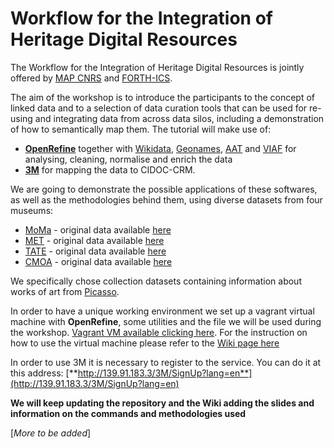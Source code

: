 # Workflow for the Integration of Heritage Digital Resources


The Workflow for the Integration of Heritage Digital Resources is jointly offered by [MAP CNRS](http://map.cnrs.fr) and [FORTH-ICS](http://www.ics.forth.gr/).

The aim of the workshop is to introduce the participants to the concept of linked data and to a selection of data curation tools that can be used for re-using and integrating data from across data silos, including a demonstration of how to semantically map them.
The tutorial will make use of: 

* [**OpenRefine**](http://openrefine.org) together with [Wikidata](https://www.wikidata.org/wiki/Q5593), [Geonames](http://www.geonames.org), [AAT](http://www.getty.edu/research/tools/vocabularies/aat/) and [VIAF](http://viaf.org) for analysing, cleaning, normalise and enrich the data
* [**3M**](http://139.91.183.3/3M/) for mapping the data to CIDOC-CRM.

We are going to demonstrate the possible applications of these softwares, as well as the methodologies behind them, using diverse datasets from four museums:

* [MoMa](https://www.moma.org) - original data available [here](https://github.com/MuseumofModernArt/collection)
* [MET](http://www.metmuseum.org) - original data available [here](https://github.com/metmuseum/openaccess)
* [TATE](http://www.tate.org.uk) - original data available [here](https://github.com/tategallery/collection)
* [CMOA](http://cmoa.org) - original data available [here](https://github.com/cmoa/collection)

We specifically chose collection datasets containing information about works of art from [Picasso](https://en.wikipedia.org/wiki/Pablo_Picasso).
 
In order to have a unique working environment we set up a vagrant virtual machine with **OpenRefine**, some utilities and the file we will be used during the workshop.
[Vagrant VM available clicking here](https://github.com/ncarboni/ITNDCH_workshop/releases). For the instruction on how to use the virtual machine please refer to the [Wiki page here](https://github.com/ncarboni/ITNDCH_workshop/wiki/Virtual-Machine)

In order to use 3M it is necessary to register to the service. You can do it at this address: [**http://139.91.183.3/3M/SignUp?lang=en**](http://139.91.183.3/3M/SignUp?lang=en)

**We will keep updating the repository and the Wiki adding the slides and information on the commands and methodologies used**


[*More to be added*]
